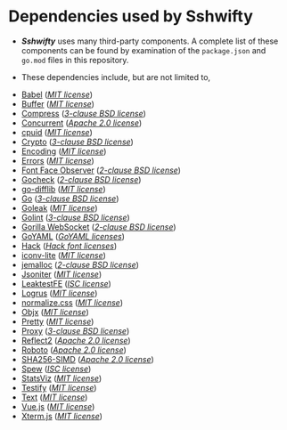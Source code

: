 # Dependencies used by Sshwifty

- **_Sshwifty_** uses many third-party components. A complete list of
  these components can be found by examination of the `package.json` and
  `go.mod` files in this repository.

- These dependencies include, but are not limited to,

* [Babel](https://babeljs.io/) (_[MIT license](https://github.com/babel/babel/blob/main/LICENSE)_)
* [Buffer](https://github.com/feross/buffer) (_[MIT license](https://github.com/feross/buffer/blob/master/LICENSE)_)
* [Compress](https://github.com/klauspost/compress) (_[3-clause BSD license](https://github.com/klauspost/compress/blob/master/LICENSE)_)
* [Concurrent](https://github.com/modern-go/concurrent) (_[Apache 2.0 license](https://github.com/modern-go/concurrent/blob/master/LICENSE)_)
* [cpuid](https://github.com/klauspost/cpuid) (_[MIT license](https://github.com/klauspost/cpuid/blob/master/LICENSE)_)
* [Crypto](https://golang.org/x/crypto) (_[3-clause BSD license](https://github.com/golang/crypto/blob/master/LICENSE)_)
* [Encoding](https://github.com/segmentio/encoding) (_[MIT license](https://github.com/segmentio/encoding/blob/master/LICENSE)_)
* [Errors](https://github.com/bnkamalesh/errors) (_[MIT license](https://github.com/bnkamalesh/errors/blob/master/LICENSE)_)
* [Font Face Observer](https://github.com/bramstein/fontfaceobserver) (_[2-clause BSD license](https://github.com/bramstein/fontfaceobserver/blob/master/LICENSE)_)
* [Gocheck](http://labix.org/gocheck) (_[2-clause BSD license](https://pkg.go.dev/gopkg.in/check.v1?tab=licenses)_)
* [go-difflib](https://github.com/pmezard/go-difflib) (_[MIT license](https://github.com/pmezard/go-difflib/blob/master/LICENSE)_)
* [Go](https://golang.org) (_[3-clause BSD license](https://github.com/golang/go/blob/master/LICENSE)_)
* [Goleak](https://go.uber.org/goleak) (_[MIT license](https://pkg.go.dev/go.uber.org/goleak?tab=licenses)_)
* [Golint](https://golang.org/x/lint) (_[3-clause BSD license](https://pkg.go.dev/golang.org/x/lint?tab=licenses)_)
* [Gorilla WebSocket](https://github.com/gorilla/websocket) (_[2-clause BSD license](https://github.com/gorilla/websocket/blob/master/LICENSE)_)
* [GoYAML](https://gopkg.in/yaml.v3) (_[GoYAML licenses](https://github.com/go-yaml/yaml/blob/v3/LICENSE)_)
* [Hack](https://github.com/source-foundry/Hack) (_[Hack font licenses](https://github.com/source-foundry/Hack/blob/master/LICENSE.md)_)
* [iconv-lite](https://github.com/ashtuchkin/iconv-lite) (_[MIT license](https://github.com/ashtuchkin/iconv-lite/blob/master/LICENSE)_)
* [jemalloc](https://github.com/jemalloc/jemalloc) (_[2-clause BSD license](https://github.com/jemalloc/jemalloc/blob/dev/COPYING)_)
* [Jsoniter](https://github.com/json-iterator/go) (_[MIT license](https://github.com/json-iterator/go/blob/master/LICENSE)_)
* [LeaktestFE](https://github.com/johnsonjh/leaktestfe) (_[ISC license](https://github.com/johnsonjh/leaktestfe/blob/master/LICENSE)_)
* [Logrus](https://github.com/sirupsen/logrus) (_[MIT license](https://github.com/sirupsen/logrus/blob/master/LICENSE)_)
* [normalize.css](https://github.com/necolas/normalize.css) (_[MIT license](https://github.com/necolas/normalize.css/blob/master/LICENSE.md)_)
* [Objx](https://github.com/stretchr/objx) (_[MIT license](https://github.com/stretchr/objx/blob/master/LICENSE)_)
* [Pretty](https://github.com/kr/pretty) (_[MIT license](https://github.com/kr/pretty/blob/main/License)_)
* [Proxy](https://golang.org/x/net/proxy) (_[3-clause BSD license](https://github.com/golang/net/blob/master/LICENSE)_)
* [Reflect2](https://github.com/modern-go/reflect2) (_[Apache 2.0 license](https://github.com/modern-go/reflect2/blob/master/LICENSE)_)
* [Roboto](https://en.wikipedia.org/wiki/Roboto) (_[Apache 2.0 license](https://github.com/choffmeister/roboto-fontface-bower/blob/master/LICENSE)_)
* [SHA256-SIMD](https://github.com/minio/sha256-simd) (_[Apache 2.0 license](https://github.com/minio/sha256-simd/blob/master/LICENSE)_)
* [Spew](https://github.com/davecgh/go-spew) (_[ISC license](https://github.com/davecgh/go-spew/blob/master/LICENSE)_)
* [StatsViz](https://github.com/arl/statsviz) (_[MIT license](https://github.com/arl/statsviz/blob/master/LICENSE)_)
* [Testify](https://github.com/stretchr/testify) (_[MIT license](https://github.com/stretchr/testify/blob/master/LICENSE)_)
* [Text](https://github.com/kr/text) (_[MIT license](https://github.com/kr/text)_)
* [Vue.js](https://vuejs.org) (_[MIT license](https://github.com/vuejs/vue/blob/dev/LICENSE)_)
* [Xterm.js](https://xtermjs.org/) (_[MIT license](https://github.com/xtermjs/xterm.js/blob/master/LICENSE)_)
